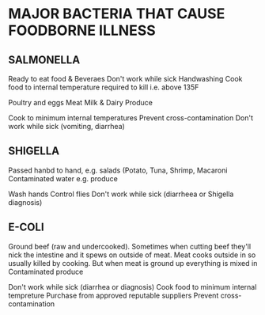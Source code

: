 <h1>MAJOR BACTERIA THAT CAUSE FOODBORNE ILLNESS</h1>

<H2>SALMONELLA</H2>
Ready to eat food & Beveraes
Don't work while sick
Handwashing
Cook food to internal temperature required to kill i.e. above 135F

Poultry and eggs
Meat
Milk & Dairy
Produce

Cook to minimum internal temperatures
Prevent cross-contamination
Don't work while sick (vomiting, diarrhea)

<h2> SHIGELLA</h2>
Passed hanbd to hand, e.g. salads (Potato, Tuna, Shrimp, Macaroni 
Contaminated water e.g. produce

Wash hands
Control flies
Don't work while sick (diarrheea or Shigella diagnosis)

<h2>E-COLI</h2>
Ground beef (raw and undercooked). Sometimes when cutting beef they'll nick the intestine and it spews on outside of meat. Meat cooks outside in so usually killed by cooking. But when meat is ground up everything is mixed in
Contaminated produce

Don't work while sick (diarrhea or diagnosis)
Cook food to minimum internal tempreture
Purchase from approved reputable suppliers
Prevent cross-contamination

